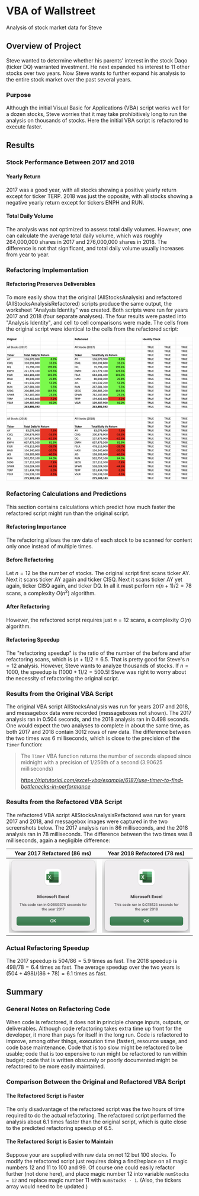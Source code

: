 # VBA of Wallstreet
Analysis of stock market data for Steve

## Overview of Project
Steve wanted to determine whether his parents' interest in the stock Daqo (ticker DQ) warranted investment. He next expanded his interest to 11 other stocks over two years. Now Steve wants to further expand his analysis to the entire stock market over the past several years.

### Purpose
Although the initial Visual Basic for Applications (VBA) script works well for a dozen stocks, Steve worries that it may take prohibitively long to run the analysis on thousands of stocks. Here the initial VBA script is refactored to execute faster.

## Results

### Stock Performance Between 2017 and 2018
#### Yearly Return
2017 was a good year, with all stocks showing a positive yearly return except for ticker TERP. 2018 was just the opposite, with all stocks showing a negative yearly return except for tickers ENPH and RUN. 

#### Total Daily Volume
The analysis was not optimized to assess total daily volumes. However, one can calculate the average total daily volume, which was roughly 264,000,000 shares in 2017 and 276,000,000 shares in 2018. The difference is not that significant, and total daily volume usually increases from year to year.

### Refactoring Implementation

#### Refactoring Preserves Deliverables
To more easily show that the original (AllStocksAnalysis) and refactored (AllStocksAnalysisRefactored) scripts produce the same output, the worksheet "Analysis Identity" was created. Both scripts were run for years 2017 and 2018 (four separate analyses). The four results were pasted into "Analysis Identity", and cell to cell comparisons were made. The cells from the original script were identical to the cells from the refactored script:

![Image Refactoring Preserves Deliverables](./Resources/Refactoring_Preserves_Deliverables.png)

### Refactoring Calculations and Predictions
This section contains calculations which predict how much faster the refactored script might run than the original script. 

#### Refactoring Importance
The refactoring allows the raw data of each stock to be scanned for content only once instead of multiple times.

#### Before Refactoring
Let $n = 12$ be the number of stocks. The original script first scans ticker AY. Next it scans ticker AY again and ticker CISQ. Next it scans ticker AY yet again, ticker CISQ again, and ticker DQ. In all it must perform $n (n+1) / 2 = 78$ scans, a complexity $O(n^2)$ algorithm.

#### After Refactoring
However, the refactored script requires just $n = 12$ scans, a complexity $O(n)$ algorithm. 

#### Refactoring Speedup
The "refactoring speedup" is the ratio of the number of the before and after refactoring scans, which is $(n+1) / 2 = 6.5$. That is pretty good for Steve's $n = 12$ analysis. However, Steve wants to analyze thousands of stocks. If $n = 1000,$ the speedup is $(1000 + 1) / 2 = 500.5$! Steve was right to worry about the necessity of refactoring the original script.

### Results from the Original VBA Script
The original VBA script AllStocksAnalysis was run for years 2017 and 2018, and messagebox data were recorded (messageboxes not shown). The 2017 analysis ran in 0.504 seconds, and the 2018 analysis ran in 0.498 seconds. One would expect the two analyses to complete in about the same time, as both 2017 and 2018 contain 3012 rows of raw data. The difference between the two times was 6 milliseconds, which is close to the precision of the `Timer` function:
> The `Timer` VBA function returns the number of seconds elapsed since midnight with a precision of 1/256th of a second (3.90625 milliseconds)
>
> <cite>https://riptutorial.com/excel-vba/example/6187/use-timer-to-find-bottlenecks-in-performance</cite>

### Results from the Refactored VBA Script
The refactored VBA script AllStocksAnalysisRefactored was run for years 2017 and 2018, and messagebox images were captured in the two screenshots below. The 2017 analysis ran in 86 milliseconds, and the 2018 analysis ran in 78 milliseconds. The difference between the two times was 8 milliseconds, again a negligible difference:

Year 2017 Refactored (86 ms) | Year 2018 Refactored (78 ms)
:-----:|:-----:
![Image 2017 Analysis Time](./Resources/VBA_Challenge_2017.png) | ![Image 2018 Analysis Time](./Resources/VBA_Challenge_2018.png)

### Actual Refactoring Speedup
The 2017 speedup is $504 / 86 = 5.9$ times as fast. The 2018 speedup is $498 / 78 = 6.4$ times as fast. The average speedup over the two years is $(504 + 498) / (86 + 78) = 6.1$ times as fast.


## Summary

### General Notes on Refactoring Code
When code is refactored, it does not in principle change inputs, outputs, or deliverables. Although code refactoring takes extra time up front for the developer, it more than pays for itself in the long run. Code is refactored to improve, among other things, execution time (faster), resource usage, and code base maintenance. Code that is too slow might be refactored to be usable; code that is too expensive to run might be refactored to run within budget; code that is written obscurely or poorly documented might be refactored to be more easily maintained.

### Comparison Between the Original and Refactored VBA Script
#### The Refactored Script is Faster
The only disadvantage of the refactored script was the two hours of time required to do the actual refactoring. The refactored script performed the analysis about 6.1 times faster than the original script, which is quite close to the predicted refactoring speedup of 6.5.

#### The Refactored Script is Easier to Maintain
Suppose your are supplied with raw data on not 12 but 100 stocks. To modify the refactored script just requires doing a find/replace on all magic numbers 12 and 11 to 100 and 99. Of course one could easily refactor further (not done here), and place magic number 12 into variable `numStocks = 12` and replace magic number 11 with `numStocks - 1`. (Also, the tickers array would need to be updated.)
